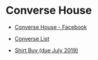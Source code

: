 # Converse House

- [Converse House - Facebook](https://www.facebook.com/groups/90560379326/)


- [Converse List](https://docs.google.com/spreadsheets/d/1NTEQ1UdXy6wQKE9g0B5103gNagsG2b1LZgD4TrocEcs/edit#gid=998356282)
- [Shirt Buy (due July 2019)](https://onedrive.live.com/view.aspx?resid=101C7C6DCCBAF5C!1142&ithint=file%2cxlsx&authkey=!AG51aLYNtCCZR3g)
